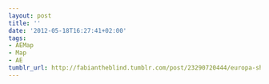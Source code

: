 ```yaml
---
layout: post
title: ''
date: '2012-05-18T16:27:41+02:00'
tags:
- AEMap
- Map
- AE
tumblr_url: http://fabiantheblind.tumblr.com/post/23290720444/europa-shapes-test-mp4-build-with-aemap-jsx-by
---
```

